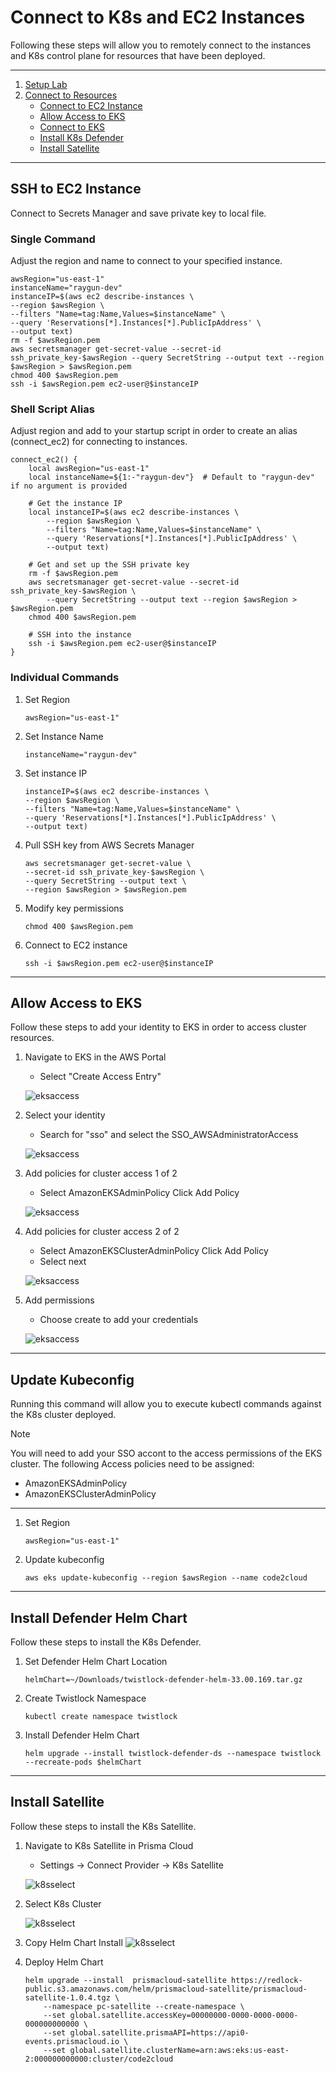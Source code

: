 # Connect to K8s and EC2 Instances

Following these steps will allow you to remotely connect to the instances and K8s control plane for resources that have been deployed. 

---

1. [Setup Lab](/docs/Setup/README.md)
2. [Connect to Resources](/docs/Connect/README.md)
    - [Connect to EC2 Instance](#ssh-to-ec2-instance)
    - [Allow Access to EKS](#allow-access-to-eks)
    - [Connect to EKS](#update-kubeconfig)
    - [Install K8s Defender](#install-defender-helm-chart)
    - [Install Satellite](#install-satellite)

---

## SSH to EC2 Instance

Connect to Secrets Manager and save private key to local file.

### Single Command

Adjust the region and name to connect to your specified instance.

```Shell
awsRegion="us-east-1"
instanceName="raygun-dev"
instanceIP=$(aws ec2 describe-instances \
--region $awsRegion \
--filters "Name=tag:Name,Values=$instanceName" \
--query 'Reservations[*].Instances[*].PublicIpAddress' \
--output text)
rm -f $awsRegion.pem
aws secretsmanager get-secret-value --secret-id ssh_private_key-$awsRegion --query SecretString --output text --region $awsRegion > $awsRegion.pem
chmod 400 $awsRegion.pem     
ssh -i $awsRegion.pem ec2-user@$instanceIP    
```

### Shell Script Alias

Adjust region and add to your startup script in order to create an alias (connect_ec2) for connecting to instances.

```Shell
connect_ec2() {
    local awsRegion="us-east-1"
    local instanceName=${1:-"raygun-dev"}  # Default to "raygun-dev" if no argument is provided

    # Get the instance IP
    local instanceIP=$(aws ec2 describe-instances \
        --region $awsRegion \
        --filters "Name=tag:Name,Values=$instanceName" \
        --query 'Reservations[*].Instances[*].PublicIpAddress' \
        --output text)
    
    # Get and set up the SSH private key
    rm -f $awsRegion.pem
    aws secretsmanager get-secret-value --secret-id ssh_private_key-$awsRegion \
        --query SecretString --output text --region $awsRegion > $awsRegion.pem
    chmod 400 $awsRegion.pem
    
    # SSH into the instance
    ssh -i $awsRegion.pem ec2-user@$instanceIP
}

```

### Individual Commands

1. Set Region 
    ```Shell
    awsRegion="us-east-1"
    ```

1. Set Instance Name
    ```Shell
    instanceName="raygun-dev"
    ```

3. Set instance IP
    ```Shell
    instanceIP=$(aws ec2 describe-instances \ 
    --region $awsRegion \ 
    --filters "Name=tag:Name,Values=$instanceName" \ 
    --query 'Reservations[*].Instances[*].PublicIpAddress' \ 
    --output text)
    ```

4. Pull SSH key from AWS Secrets Manager
    ```Shell
    aws secretsmanager get-secret-value \ 
    --secret-id ssh_private_key-$awsRegion \ 
    --query SecretString --output text \ 
    --region $awsRegion > $awsRegion.pem
    ```

5. Modify key permissions
    ```Shell
    chmod 400 $awsRegion.pem 
    ```

6. Connect to EC2 instance
    ```Shell
    ssh -i $awsRegion.pem ec2-user@$instanceIP
    ```

---

## Allow Access to EKS

Follow these steps to add your identity to EKS in order to access cluster resources. 

1. Navigate to EKS in the AWS Portal
    - Select "Create Access Entry"

    ![eksaccess](/images/eks-permissions/step1.png)
    
2. Select your identity
    - Search for "sso" and select the SSO_AWSAdministratorAccess

    ![eksaccess](/images/eks-permissions/step2.png)

3. Add policies for cluster access 1 of 2
    - Select AmazonEKSAdminPolicy Click Add Policy

    ![eksaccess](/images/eks-permissions/step3.png)

4. Add policies for cluster access 2 of 2
    - Select AmazonEKSClusterAdminPolicy Click Add Policy
    - Select next

    ![eksaccess](/images/eks-permissions/step4.png)

5. Add permissions
    - Choose create to add your credentials

    ![eksaccess](/images/eks-permissions/step5.png)

---

## Update Kubeconfig

Running this command will allow you to execute kubectl commands against the K8s cluster deployed. 

> [!NOTE]
> You will need to add your SSO accont to the access permissions of the EKS cluster. The following Access policies need to be assigned:
>   - AmazonEKSAdminPolicy
>   - AmazonEKSClusterAdminPolicy

---

1. Set Region 
    ```Shell
    awsRegion="us-east-1"
    ```
    
2. Update kubeconfig
    ```Shell
    aws eks update-kubeconfig --region $awsRegion --name code2cloud
    ```

---

## Install Defender Helm Chart

Follow these steps to install the K8s Defender. 


1. Set Defender Helm Chart Location
    ```Shell
    helmChart=~/Downloads/twistlock-defender-helm-33.00.169.tar.gz
    ```
    
2. Create Twistlock Namespace
    ```Shell
    kubectl create namespace twistlock
    ```


3. Install Defender Helm Chart
    ```Shell
    helm upgrade --install twistlock-defender-ds --namespace twistlock --recreate-pods $helmChart
    ```

---

## Install Satellite

Follow these steps to install the K8s Satellite. 


1. Navigate to K8s Satellite in Prisma Cloud
    - Settings -> Connect Provider -> K8s Satellite

    ![k8sselect](/images/pc-satellite/step1.png)
    
2. Select K8s Cluster

    ![k8sselect](/images/pc-satellite/step2.png)


3. Copy Helm Chart Install
![k8sselect](/images/pc-satellite/step3.png)

4. Deploy Helm Chart
    ```Shell
    helm upgrade --install  prismacloud-satellite https://redlock-public.s3.amazonaws.com/helm/prismacloud-satellite/prismacloud-satellite-1.0.4.tgz \
        --namespace pc-satellite --create-namespace \
        --set global.satellite.accessKey=00000000-0000-0000-0000-000000000000 \
        --set global.satellite.prismaAPI=https://api0-events.prismacloud.io \
        --set global.satellite.clusterName=arn:aws:eks:us-east-2:000000000000:cluster/code2cloud
    ```